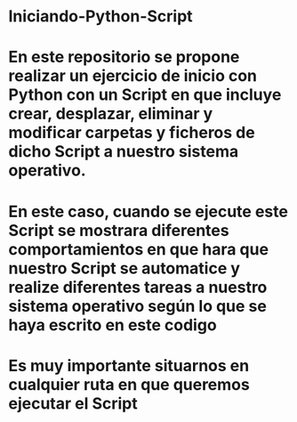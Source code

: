 # Iniciando-Python-Script

# En este repositorio se propone realizar un ejercicio de inicio con Python con un Script en que incluye crear, desplazar, eliminar y modificar carpetas y ficheros de dicho Script a nuestro sistema operativo. 

# En este caso, cuando se ejecute este Script se mostrara diferentes comportamientos en que hara que nuestro Script se automatice y realize diferentes tareas a nuestro sistema operativo según lo que se haya escrito en este codigo

# Es muy importante situarnos en cualquier ruta en que queremos ejecutar el Script